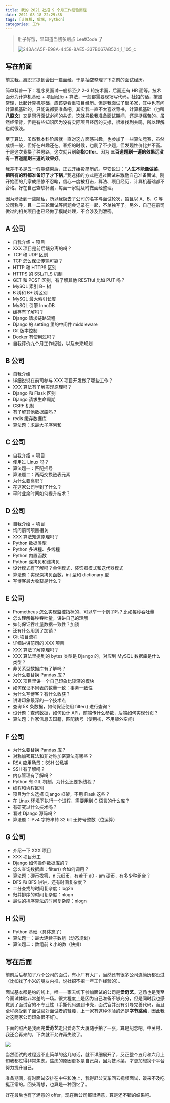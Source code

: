 ```yaml
---
title: 我的 2021 社招 9 个月工作经验面经
date: 2021-08-18 22:29:38
tags: [计算机, 后端, Python]
categories: 工作
---
```

> 肚子好饿，早知道当初多刷点 LeetCode 了
>
> ![243A4A5F-E98A-4458-8AE5-337B067AB524_1_105_c](https://raw.githubusercontent.com/Wonz5130/My-Private-ImgHost/master/img/243A4A5F-E98A-4458-8AE5-337B067AB524_1_105_c.jpeg)

<!--more-->

## 写在前面

前文[我，离职了](https://wonz.wang/2021/07/21/344-Resign/)提到会出一篇面经，于是抽空整理了下之前的面试经历。

简单科普一下：程序员面试一般都至少 2-3 轮技术面，后面还有 HR 面等。技术面分为计算机基础 + 项目经历 + 算法，一般都需要现场写代码。社招的话，按照常理，比起计算机基础，应该更看重项目经历。但是我面试了很多家，其中也有问计算机基础的，只能说都要准备吧。其实我一直不太喜欢背书，计算机基础（也叫**八股文**）又是同行面试必问的共识，这就导致我准备面试期间，还是挺痛苦的。虽然经常背，但是有些知识因为没有实际项目经历的支撑，很难找到共鸣，所以理解也就很浅。

至于算法，虽然我本科阶段就一直对这方面感兴趣，也参加了一些算法竞赛，虽然成绩一般，但好在兴趣还在。春招的时候，也刷了不少题，但发现性价比并不高。于是这次我换了种思路，这次就只刷**剑指Offer**。因为 **三百道题刷一遍的效果远没有一百道题刷三遍的效果好**。

我差不多是五一假期结束后，正式开始投简历的。李安说过：“**人生不能像做菜，把所有的料都准备好了才下锅**。”我选择的方式是通过面试来激励自己准备面试。刚开始面的几家成绩惨不忍睹，信心一度被打击，算法、项目经历、计算机基础都不合格。好在自己查缺补漏，每面一家就及时做面经整理。

因为涉及到一些隐私，所以我隐去了公司的名字与面试轮次，暂且以 A、B、C 等公司称呼，且一二三轮面试等问题会记录在一起，不单独写了。另外，自己在前司做过的相关项目也已经做了模糊处理，不会涉及到泄密。

## A 公司

- 自我介绍 + 项目
- XXX 项目是前后端分离的吗？
- TCP 和 UDP 区别
- TCP 怎么保证传输可靠？
- HTTP 和 HTTPS 区别
- HTTPS 的 SSL/TLS 机制
- GET 和 POST 区别，有了解其他 RESTful 比如 PUT 吗？
- MySQL 索引 B+ 树
- B 树和 B+ 树区别
- MySQL 最大索引长度
- MySQL 引擎 InnoDB
- 缓存有了解吗？
- Django 请求链路流程
- Django 的 setting 里的中间件 middleware
- Git 版本控制
- Docker 有使用过吗？
- 自我评价九个月工作经验，以及未来规划

## B 公司

- 自我介绍
- 详细说说在前司参与 XXX 项目开发做了哪些工作？
- XXX 算法有了解实现原理吗？
- Django 和 Flask 区别
- Django 请求生命周期
- CSRF 机制
- 有了解其他数据库吗？
- redis 缓存数据库
- 算法题：求最大子序列和

## C 公司

- 自我介绍 + 项目
- 使用过 Linux 吗？
- 算法题一：匹配括号
- 算法题二：两两交换链表元素
- 为什么要离职？
- 在这家公司学到了什么？
- 平时业余时间如何提升技术？

## D 公司

- 自我介绍 + 项目
- 询问前司项目相关
- XXX 算法知道原理吗？
- Python 数据类型
- Python 多进程、多线程
- Python 内置函数
- Python 深拷贝和浅拷贝
- 设计模式有了解吗？单例模式、装饰器模式和迭代器模式
- 算法题：实现深拷贝函数，int 型和 dictionary 型
- 写博客最大收获是什么？

## E 公司

- Prometheus 怎么实现监控指标的，可以举一个例子吗？比如每秒吞吐量
- 怎么理解每秒吞吐量，讲讲自己的理解
- 如何保证吞吐量数据一致性？加锁
- 还有什么用到了加锁？
- Git 项目流程
- 详细讲讲前司的 XXX 项目
- XXX 算法了解原理吗？
- XXX 算法里提到的 bytes 类型是 Django 的，对应到 MySQL 数据库是什么类型？
- 非关系型数据库有了解吗？
- 为什么要替换 Pandas 库？
- XXX 项目里讲一个自己印象比较深的模块
- 如何保证不同表的数量一致：事务一致性
- 为什么写博客？有什么收获？
- 讲讲印象最深的一个技术点
- 查询 5K 条数据，如何保证使用 filter() 进行查询？
- 设计题：查询数据，如何设计 API，前端传什么参数，后端如何实现分页？
- 算法题：作家信息去国籍，匹配括号（使用栈，不用额外空间）

## F 公司

- 为什么要替换 Pandas 库？
- 对称加密算法和非对称加密算法有哪些？
- RSA 应用场景：SSH 公私钥
- SSH 有了解吗？
- 内存管理有了解吗？
- Python 有 GIL 机制，为什么还要多线程？
- 线程和协程区别
- 项目为什么选择 Django 框架，不用 Flask 这些？
- 在 Linux 环境下执行一个进程，需要用到 C 语言的什么库？
- 有研究过什么技术吗？
- 看过 Django 源码吗？
- 算法题：IPv4 字符串转 32 bit 无符号整数（位运算）

## G 公司

- 介绍一下 XXX 项目
- XXX 项目分工
- Django 如何操作数据库的？
- 怎么查询数据库：filter() 会如何调用？
- 算法题：硬币找零，n 元纸币，有若干 a0 - am 硬币，有多少种组合？
- DFS 和 BFS 讲讲，还有时间复杂度？
- 二分查找的时间复杂度：log2n
- 归并排序的时间复杂度：nlogn
- 最快的排序算法的时间复杂度：nlogn

## H 公司

- Python 基础（具体忘了）
- 算法题一：最大连续子数组（动态规划）
- 算法题二：数组前 k 小的数（快排）

## 写在后面

前前后后参加了八个公司的面试，有小厂有大厂，当然还有很多公司连简历都没过（比如找了小米的朋友内推，说社招不招一年工作经验的）。

面试基本都是约的线上，唯一一家去线下参加面试的公司是**爱奇艺**。这场也是我至今面试体验非常差的一场。很大程度上是因为自己准备不够充分，但是同时我也感觉到了面试官的不专业性（手撕代码遇到卡壳，面试官并没有引导完善代码，而且全程感受到了面试官对面试者的轻蔑，上一家有这种体验的还是**字节跳动**，因此我对这两家公司印象很不好）。

下面的照片是我面完**爱奇艺**走出爱奇艺大厦随手拍了一张，算是纪念吧。中关村，我还会再来的，下次就不允许再失败了。

![](https://raw.githubusercontent.com/Wonz5130/My-Private-ImgHost/master/img/3665CD95-ED0A-4903-811C-F4943B68E8BD_1_105_c.jpeg)

当然面试的过程远不止简单的这几句话，就不详细展开了，反正整个五月和六月上旬我都过得非常焦虑。焦虑的原因更多是自己菜，因为技术菜，才更加想换个平台努力提升自己。

准备期间，有时面试安排在中午和晚上，我得赶公交车回去视频面试，饭来不及吃挺正常的。回头再想，也算是一种回忆了。

好在最后也有了满意的 offer，现在新公司都很满意，算是还不错的结果吧。

